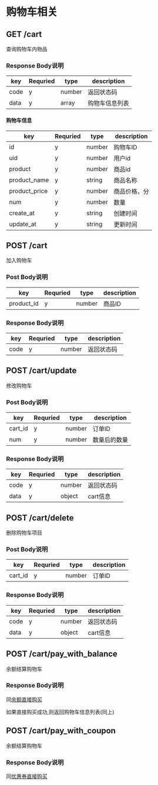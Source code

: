 
# 购物车相关

## GET /cart

查询购物车内物品

### Response Body说明

| key | Requried | type | description |
|-----|----------|------|-------------|
| code  | y    | number | 返回状态码 |
| data  | y     | array | 购物车信息列表|

#### 购物车信息

| key | Requried | type | description |
|-----|----------|------|-------------|
| id  | y    | number | 购物车ID |
| uid  | y     | number | 用户id|
| product | y| number | 商品id|
| product_name| y | string | 商品名称|
| product_price| y | number | 商品价格，分|
| num | y | number| 数量|
| create_at| y| string | 创建时间|
| update_at | y | string | 更新时间| 

## POST /cart

加入购物车

### Post Body说明

| key | Requried | type | description |
|-----|----------|------|-------------|
| product_id   | y    | number | 商品ID |

### Response Body说明

| key | Requried | type | description |
|-----|----------|------|-------------|
| code  | y    | number | 返回状态码 |

## POST /cart/update

修改购物车

### Post Body说明

| key | Requried | type | description |
|-----|----------|------|-------------|
| cart_id   | y    | number | 订单ID |
| num | y| number | 数量后的数量|

### Response Body说明

| key | Requried | type | description |
|-----|----------|------|-------------|
| code  | y    | number | 返回状态码 |
| data | y | object | cart信息|

## POST /cart/delete

删除购物车项目

### Post Body说明

| key | Requried | type | description |
|-----|----------|------|-------------|
| cart_id   | y    | number | 订单ID |

### Response Body说明

| key | Requried | type | description |
|-----|----------|------|-------------|
| code  | y    | number | 返回状态码 |
| data | y | object | cart信息|

## POST /cart/pay_with_balance

余额结算购物车

### Response Body说明

同[余额直接购买](product.md)

如果直接购买成功,则返回购物车信息列表(同上)

## POST /cart/pay_with_coupon

余额结算购物车

### Response Body说明

同[优惠券直接购买](product.md)


